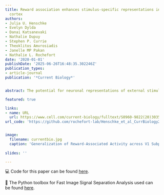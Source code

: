 ```yaml
---
title: Reward association enhances stimulus-specific representations in primary visual
  cortex
authors:
- Julia U. Henschke
- Evelyn Dylda
- Danai Katsanevaki
- Nathalie Dupuy
- Stephen P. Currie
- Theoklitos Amvrosiadis
- Janelle MP Pakan
- Nathalie L. Rochefort
date: '2020-01-01'
publishDate: '2025-06-26T16:48:35.302246Z'
publication_types:
- article-journal
publication: '*Current Biology*'


abstract: The potential for neuronal representations of external stimuli to be modified by previous experience is critical for efficient sensory processing and improved behavioral outcomes. To investigate how repeated exposure to a visual stimulus affects its representation in mouse primary visual cortex (V1), we performed two-photon calcium imaging of layer 2/3 neurons and assessed responses before, during, and after the presentation of a repetitive stimulus over 5 consecutive days. We found a stimulus-specific enhancement of the neuronal representation of the repetitively presented stimulus when it was associated with a reward. This was observed both after mice actively learned a rewarded task and when the reward was randomly received. Stimulus-specific enhanced representation resulted both from neurons gaining selectivity and from increased response reliability in previously selective neurons. In the absence of reward, there was either no change in stimulus representation or a decreased representation when the stimulus was viewed at a fixed temporal frequency. Pairing a second stimulus with a reward led to a similar enhanced representation and increased discriminability between the equally rewarded stimuli. Single-neuron responses showed that separate subpopulations discriminated between the two rewarded stimuli depending on whether the stimuli were displayed in a virtual environment or viewed on a single screen. We suggest that reward-associated responses enable the generalization of enhanced stimulus representation across these V1 subpopulations. We propose that this dynamic regulation of visual processing based on the behavioral relevance of sensory input ultimately enhances and stabilizes the representation of task-relevant features while suppressing responses to non-relevant stimuli.

featured: true

links:
- name: URL
  url: https://www.cell.com/current-biology/fulltext/S0960-9822(20)30356-0?dgcid=raven_jbs_aip_email
url_code: 'https://github.com/rochefort-lab/Henschke_et_al_CurrBiology2020' 


image:
  filename: currentbio.jpg
  caption: 'Generalization of Reward-Associated Activity across V1 Subpopulations and Viewing Contexts'
  
slides: ''

---
```



💻 Code for this paper can be found [here](https://github.com/rochefort-lab/Henschke_et_al_CurrBiology2020).

🔧 The Python toolbox for Fast Image Signal Separation Analysis used can be found [here](https://github.com/rochefort-lab/fissa).

